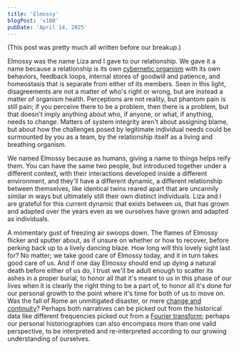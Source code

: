 ```yaml
---
title: 'Elmossy'
blogPost: 'v100'
pubDate: 'April 14, 2025'
---
```


(This post was pretty much all written before our breakup.)

Elmossy was the name Liza and I gave to our relationship. We gave it a name because a relationship is its own [cybernetic organism](http://pespmc1.vub.ac.be/%5ESYSTEM.html) with its own behaviors, feedback loops, internal stores of goodwill and patience, and homeostasis that is separate from either of its members. Seen in this light, disagreements are not a matter of who's right or wrong, but are instead a matter of organism health. Perceptions are not reality, but phantom pain is still pain; if you perceive there to be a problem, then there is a problem, but that doesn't imply anything about who, if anyone, or what, if anything, needs to change. Matters of system integrity aren't about assigning blame, but about how the challenges posed by legitimate individual needs could be surmounted by you as a team, by the relationship itself as a living and breathing organism.

We named Elmossy because as humans, giving a name to things helps reify them. You can have the same two people, but introduced together under a different context, with their interactions developed inside a different environment, and they'll have a different dynamic, a different relationship between themselves, like identical twins reared apart that are uncannily similar in ways but ultimately still their own distinct individuals. Liza and I are grateful for this current dynamic that exists between us, that has grown and adapted over the years even as we ourselves have grown and adapted as individuals.

A momentary gust of freezing air swoops down. The flames of Elmossy flicker and sputter about, as if unsure on whether or how to recover, before perking back up to a lively dancing blaze. How long will this lovely sight last for? No matter; we take good care of Elmossy today, and it in turn takes good care of us. And if one day Elmossy should end up dying a natural death before either of us do, I trust we'll be adult enough to scatter its ashes in a proper burial, to honor all that it's meant to us in this phase of our lives when it is clearly the right thing to be a part of, to honor all it's done for our personal growth to the point where it's time for both of us to move on. Was the fall of Rome an unmitigated disaster, or mere [change and continuity](https://acoup.blog/2022/01/14/collections-rome-decline-and-fall-part-i-words/)? Perhaps both narratives can be picked out from the historical data like different frequencies picked out from a [Fourier transform](https://www.youtube.com/watch?v=spUNpyF58BY); perhaps our personal historiographies can also encompass more than one valid perspective, to be interpreted and re-interpreted according to our growing understanding of ourselves.